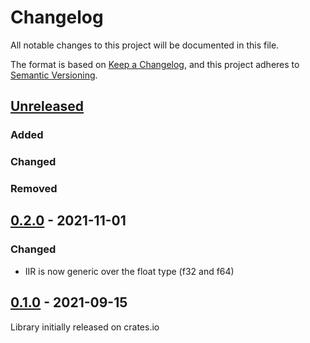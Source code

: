 # Changelog
All notable changes to this project will be documented in this file.

The format is based on [Keep a Changelog](https://keepachangelog.com/en/1.0.0/),
and this project adheres to [Semantic Versioning](https://semver.org/spec/v2.0.0.html).

## [Unreleased]

### Added
### Changed
### Removed

## [0.2.0] - 2021-11-01

### Changed
* IIR is now generic over the float type (f32 and f64)

## [0.1.0] - 2021-09-15

Library initially released on crates.io

[Unreleased]: https://github.com/quartiq/idsp/compare/v0.2.0...HEAD
[0.2.0]: https://github.com/quartiq/idsp/releases/tag/v0.2.0
[0.1.0]: https://github.com/quartiq/idsp/releases/tag/v0.1.0
